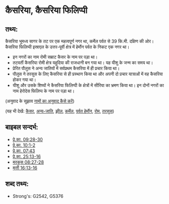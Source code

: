 # कैसरिया, कैसरिया फिलिप्पी #

## तथ्य: ##

कैसरिया भूमध्य सागर के तट पर एक महत्वपूर्ण नगर था, कर्मेल पर्वत से 39 कि.मी. दक्षिण की ओर। कैसरिया फिलिप्पी इस्राएल के उत्तर-पूर्वी क्षेत्र में हेर्मोन पर्वत के निकट एक नगर था।

* इन नगरों का नाम रोमी सम्राट कैसर के नाम पर पड़ा था।
* तटवर्ती कैसरिया रोमी क्षेत्र यहूदिया की राजधानी बन गया था। यह यीशु के जन्म का समय था।
* प्रेरित पौलुस ने अन्य जातियों में सर्वप्रथम कैसरिया में ही प्रचार किया था।
* पौलुस ने तरसुस के लिए कैसरिया से ही प्रस्थान किया था और अपनी दो प्रचार यात्राओं में वह कैसरिया होकर गया था।
* यीशु और उसके शिष्यों ने कैसरिया फिलिप्पी के क्षेत्रों में सीरिया का भ्रमण किया था। इन दोनों नगरों का नाम हेरोदेस फिलिप्प के नाम पर पड़ा था।

(अनुवाद के सुझाव [नामों का अनुवाद कैसे करें](rc://en/ta/man/translate/translate-names))

(यह भी देखें: [कैसर](../names/caesar.md), [अन्य-जाति](../kt/gentile.md), [झील](../names/mediterranean.md), [कर्मेल](../names/carmel.md), [पर्वत हेर्मोन](../names/mounthermon.md), [रोम](../names/rome.md), [तरसुस](../names/tarsus.md))

## बाइबल सन्दर्भ: ##

* [प्रे.का. 09:28-30](rc://en/tn/help/act/09/28)
* [प्रे.का. 10:1-2](rc://en/tn/help/act/10/01)
* [प्रे.का. 07:43](rc://en/tn/help/act/25/01)
* [प्रे.का. 25:13-16](rc://en/tn/help/act/25/13)
* [मरकुस 08:27-28](rc://en/tn/help/mrk/08/27)
* [मत्ती 16:13-16](rc://en/tn/help/mat/16/13)

## शब्द तथ्य: ##

* Strong's: G2542, G5376
